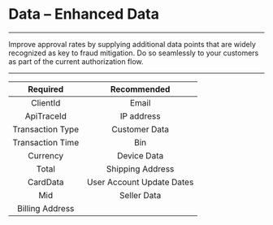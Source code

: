 # Data – Enhanced Data

---

Improve approval rates by supplying additional data points that are widely recognized as key to fraud mitigation. Do so seamlessly to your customers as part of the current authorization flow.

---
<div style="text-align:center;width:100%">

|     Required      |        Recommended         |
|:-----------------:|:--------------------------:|
|     ClientId      |           Email            |
|    ApiTraceId     |         IP address         |
| Transaction Type  |       Customer Data        |
| Transaction Time  |            Bin             |
|     Currency      |        Device Data         |
|       Total       |      Shipping Address      |
|     CardData      | User Account Update Dates  |
|        Mid        |        Seller Data         |
|  Billing Address  |                            |

</div>







